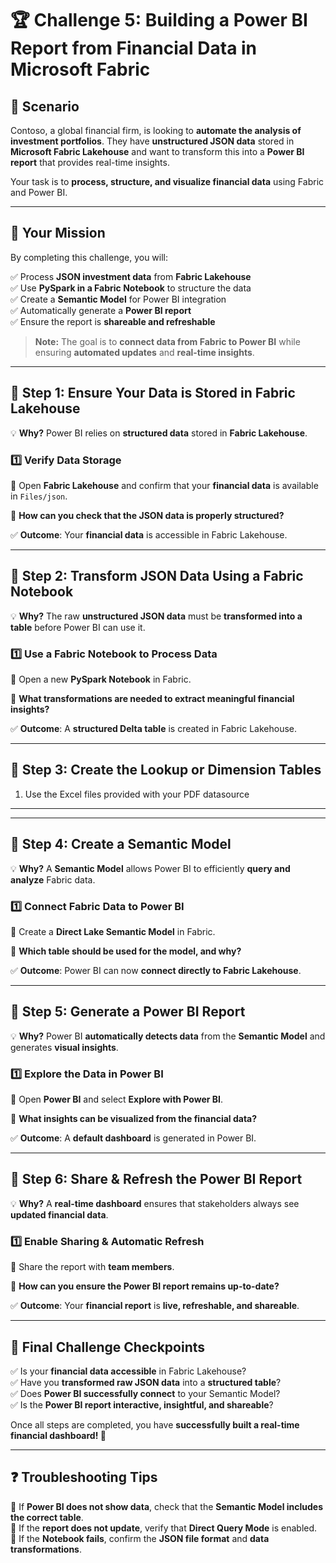 # 🏆 Challenge 5: Building a Power BI Report from Financial Data in Microsoft Fabric  

## 📖 Scenario  
Contoso, a global financial firm, is looking to **automate the analysis of investment portfolios**. They have **unstructured JSON data** stored in **Microsoft Fabric Lakehouse** and want to transform this into a **Power BI report** that provides real-time insights.  

Your task is to **process, structure, and visualize financial data** using Fabric and Power BI.  

---

## 🎯 Your Mission  
By completing this challenge, you will:  

✅ Process **JSON investment data** from **Fabric Lakehouse**  
✅ Use **PySpark in a Fabric Notebook** to structure the data  
✅ Create a **Semantic Model** for Power BI integration  
✅ Automatically generate a **Power BI report**  
✅ Ensure the report is **shareable and refreshable**  

> **Note:** The goal is to **connect data from Fabric to Power BI** while ensuring **automated updates** and **real-time insights**.  

---

## 🚀 Step 1: Ensure Your Data is Stored in Fabric Lakehouse  
💡 **Why?** Power BI relies on **structured data** stored in **Fabric Lakehouse**.  

### 1️⃣ Verify Data Storage  
🔹 Open **Fabric Lakehouse** and confirm that your **financial data** is available in `Files/json`.  

🔹 **How can you check that the JSON data is properly structured?**  

✅ **Outcome**: Your **financial data** is accessible in Fabric Lakehouse.  

---

## 🚀 Step 2: Transform JSON Data Using a Fabric Notebook  
💡 **Why?** The raw **unstructured JSON data** must be **transformed into a table** before Power BI can use it.  

### 1️⃣ Use a Fabric Notebook to Process Data  
🔹 Open a new **PySpark Notebook** in Fabric.  

🔹 **What transformations are needed to extract meaningful financial insights?**  

✅ **Outcome**: A **structured Delta table** is created in Fabric Lakehouse.  

---
## 🚀 Step 3: Create the Lookup or Dimension Tables

1. Use the Excel files provided with your PDF datasource
---

---

## 🚀 Step 4: Create a Semantic Model  
💡 **Why?** A **Semantic Model** allows Power BI to efficiently **query and analyze** Fabric data.  

### 1️⃣ Connect Fabric Data to Power BI  
🔹 Create a **Direct Lake Semantic Model** in Fabric.  

🔹 **Which table should be used for the model, and why?**  

✅ **Outcome**: Power BI can now **connect directly to Fabric Lakehouse**.  

---

## 🚀 Step 5: Generate a Power BI Report  
💡 **Why?** Power BI **automatically detects data** from the **Semantic Model** and generates **visual insights**.  

### 1️⃣ Explore the Data in Power BI  
🔹 Open **Power BI** and select **Explore with Power BI**.  

🔹 **What insights can be visualized from the financial data?**  

✅ **Outcome**: A **default dashboard** is generated in Power BI.  

---

## 🚀 Step 6: Share & Refresh the Power BI Report  
💡 **Why?** A **real-time dashboard** ensures that stakeholders always see **updated financial data**.  

### 1️⃣ Enable Sharing & Automatic Refresh  
🔹 Share the report with **team members**.  

🔹 **How can you ensure the Power BI report remains up-to-date?**  

✅ **Outcome**: Your **financial report** is **live, refreshable, and shareable**.  

---

## 🏁 Final Challenge Checkpoints  
✅ Is your **financial data accessible** in Fabric Lakehouse?  
✅ Have you **transformed raw JSON data** into a **structured table**?  
✅ Does **Power BI successfully connect** to your Semantic Model?  
✅ Is the **Power BI report interactive, insightful, and shareable**?  

Once all steps are completed, you have **successfully built a real-time financial dashboard! 🚀**  

---

## ❓ Troubleshooting Tips  
🔹 If **Power BI does not show data**, check that the **Semantic Model includes the correct table**.  
🔹 If the **report does not update**, verify that **Direct Query Mode** is enabled.  
🔹 If the **Notebook fails**, confirm the **JSON file format** and **data transformations**.  
